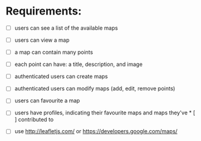 # Requirements:
* [ ] users can see a list of the available maps
* [ ] users can view a map
* [ ] a map can contain many points
* [ ] each point can have: a title, description, and image
* [ ] authenticated users can create maps
* [ ] authenticated users can modify maps (add, edit, remove points)
* [ ] users can favourite a map
* [ ] users have profiles, indicating their favourite maps and maps they've  * [ ] contributed to
* [ ] use http://leafletjs.com/ or https://developers.google.com/maps/

 
